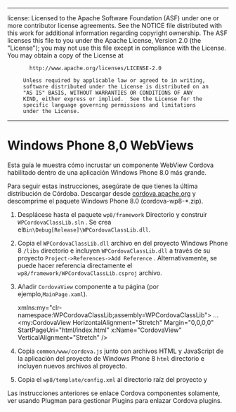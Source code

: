* * *

license: Licensed to the Apache Software Foundation (ASF) under one or more contributor license agreements. See the NOTICE file distributed with this work for additional information regarding copyright ownership. The ASF licenses this file to you under the Apache License, Version 2.0 (the "License"); you may not use this file except in compliance with the License. You may obtain a copy of the License at

           http://www.apache.org/licenses/LICENSE-2.0
    
         Unless required by applicable law or agreed to in writing,
         software distributed under the License is distributed on an
         "AS IS" BASIS, WITHOUT WARRANTIES OR CONDITIONS OF ANY
         KIND, either express or implied.  See the License for the
         specific language governing permissions and limitations
         under the License.
    

* * *

# Windows Phone 8,0 WebViews

Esta guía le muestra cómo incrustar un componente WebView Cordova habilitado dentro de una aplicación Windows Phone 8.0 más grande.

Para seguir estas instrucciones, asegúrate de que tienes la última distribución de Córdoba. Descargar desde [cordova.apache.org](http://cordova.apache.org) y descomprime el paquete Windows Phone 8.0 (cordova-wp8-*.zip).

  1. Desplácese hasta el paquete `wp8/framework` Directorio y construir `WPCordovaClassLib.sln` . Se crea el`Bin\Debug[Release]\WPCordovaClassLib.dll`.

  2. Copia el `WPCordovaClassLib.dll` archivo en del proyecto Windows Phone 8 `/libs` directorio e incluyen `WPCordovaClassLib.dll` a través de su proyecto `Project->References->Add Reference` . Alternativamente, se puede hacer referencia directamente el `wp8/framework/WPCordovaClassLib.csproj` archivo.

  3. Añadir `CordovaView` componente a tu página (por ejemplo,`MainPage.xaml`).
    
        xmlns:my="clr-namespace:WPCordovaClassLib;assembly=WPCordovaClassLib">
        ...
        <my:CordovaView HorizontalAlignment="Stretch" Margin="0,0,0,0" 
        StartPageUri="html/index.html" x:Name="CordovaView" VerticalAlignment="Stretch" />
        

  4. Copia `common/www/cordova.js` junto con archivos HTML y JavaScript de la aplicación del proyecto de Windows Phone 8 `html` directorio e incluyen nuevos archivos al proyecto.

  5. Copia el `wp8/template/config.xml` al directorio raíz del proyecto y

Las instrucciones anteriores se enlace Cordova componentes solamente, ver usando Plugman para gestionar Plugins para enlazar Cordova plugins.